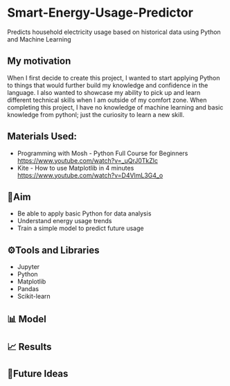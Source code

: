 # Smart-Energy-Usage-Predictor
Predicts household electricity usage based on historical data using Python and Machine Learning 

## My motivation
When I first decide to create this project, I wanted to start applying Python to things that would further build my knowledge and confidence in the language. I also wanted to showcase my ability to pick up and learn different technical skills when I am outside of my comfort zone. When completing this project, I have no knowledge of machine learning and basic knowledge from pythonl; just the curiosity to learn a new skill. 

## Materials Used: 
- Programming with Mosh - Python Full Course for Beginners https://www.youtube.com/watch?v=_uQrJ0TkZlc
- Kite - How to use Matplotlib in 4 minutes https://www.youtube.com/watch?v=D4VlmL3G4_o

## 🎯Aim
- Be able to apply basic Python for data analysis 
- Understand energy usage trends 
- Train a simple model to predict future usage 

## ⚙️Tools and Libraries 
- Jupyter 
- Python
- Matplotlib
- Pandas 
- Scikit-learn

## 📊 Model 

## 📈 Results 

## 🧠Future Ideas 
